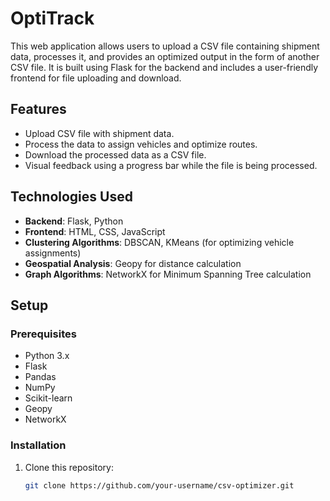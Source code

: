 # OptiTrack


This web application allows users to upload a CSV file containing shipment data, processes it, and provides an optimized output in the form of another CSV file. It is built using Flask for the backend and includes a user-friendly frontend for file uploading and download.

## Features

- Upload CSV file with shipment data.
- Process the data to assign vehicles and optimize routes.
- Download the processed data as a CSV file.
- Visual feedback using a progress bar while the file is being processed.

## Technologies Used

- **Backend**: Flask, Python
- **Frontend**: HTML, CSS, JavaScript
- **Clustering Algorithms**: DBSCAN, KMeans (for optimizing vehicle assignments)
- **Geospatial Analysis**: Geopy for distance calculation
- **Graph Algorithms**: NetworkX for Minimum Spanning Tree calculation

## Setup

### Prerequisites

- Python 3.x
- Flask
- Pandas
- NumPy
- Scikit-learn
- Geopy
- NetworkX

### Installation

1. Clone this repository:
   ```bash
   git clone https://github.com/your-username/csv-optimizer.git
